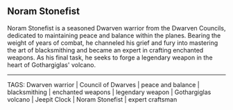 ## Noram Stonefist

Noram Stonefist is a seasoned Dwarven warrior from the Dwarven Councils, dedicated to maintaining peace and balance within the planes. Bearing the weight of years of combat, he channeled his grief and fury into mastering the art of blacksmithing and became an expert in crafting enchanted weapons. As his final task, he seeks to forge a legendary weapon in the heart of Gothargiglas' volcano.


---
TAGS: Dwarven warrior | Council of Dwarves | peace and balance | blacksmithing | enchanted weapons | legendary weapon | Gothargiglas volcano | Jeepit Clock | Noram Stonefist | expert craftsman

